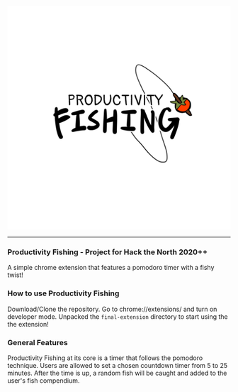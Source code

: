 ![Productivity Fishing Logo](ad.png?raw=true "Optional Title")

----
### Productivity Fishing - Project for Hack the North 2020++

A simple chrome extension that features a pomodoro timer with a fishy twist!

### How to use Productivity Fishing

Download/Clone the repository. Go to chrome://extensions/ and turn on developer mode. Unpacked the `final-extension` directory to start using the the extension!

### General Features

Productivity Fishing at its core is a timer that follows the pomodoro technique. Users are allowed to set a chosen countdown timer from 5 to 25 minutes. After the time is up, a random fish will be caught and added to the user's fish compendium.
